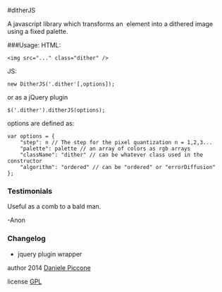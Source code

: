 #ditherJS

A javascript library which transforms an <img> element 
into a dithered image using a fixed palette.

###Usage:
HTML:
```
<img src="..." class="dither" />
```

JS:
```
new DitherJS('.dither'[,options]);
```
or as a jQuery plugin
```
$('.dither').ditherJS(options);
```

options are defined as:
```
var options = {
    "step": n // The step for the pixel quantization n = 1,2,3...
    "palette": palette // an array of colors as rgb arrays
    "className": "dither" // can be whatever class used in the constructor
    "algorithm": "ordered" // can be "ordered" or "errorDiffusion"
};
```

### Testimonials

Useful as a comb to a bald man.

-Anon

### Changelog

- jquery plugin wrapper

author 2014 [Daniele Piccone](http://www.danielepiccone.com)

license [GPL](https://gnu.org/licenses/gpl.html)
